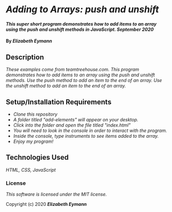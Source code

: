 # _Adding to Arrays: push and unshift_

#### _This super short program demonstrates how to add items to an array using the push and unshift methods in JavaScript. September 2020_

#### By _**Elizabeth Eymann**_

## Description

_These examples come from teamtreehouse.com. This program demonstrates how to add items to an array using the push and unshift methods. Use the push method to add an item to the end of an array. Use the unshift method to add an item to the end of an array._

## Setup/Installation Requirements

* _Clone this repository_
* _A folder titled "add-elements" will appear on your desktop._
* _Click into the folder and open the file titled "index.html"_
* _You will need to look in the console in order to interact with the program._
* _Inside the console, type instruments to see items added to the array._
* _Enjoy my program!_

## Technologies Used

_HTML, CSS, JavaScript_

### License

*This software is licensed under the MIT license.*

Copyright (c) 2020 **_Elizabeth Eymann_**
